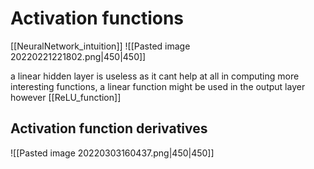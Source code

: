 # Activation functions
[[NeuralNetwork_intuition]]
![[Pasted image 20220221221802.png|450|450]]


a linear hidden layer is useless as it cant help at all in computing more interesting functions, a linear function might be used in the output layer however
[[ReLU_function]]
## Activation function derivatives
![[Pasted image 20220303160437.png|450|450]]